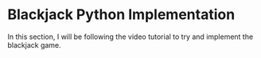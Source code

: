 # Blackjack Python Implementation

In this section, I will be following the video tutorial to try and implement the blackjack game. 